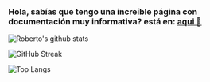 ### Hola, sabías que tengo una increíble página con documentación muy informativa? está en: [aqui 👀](https://blog-robertorodriguez.surge.sh)

![Roberto's github stats](https://github-readme-stats.vercel.app/api?username=robertorodriguez98&show_icons=true&theme=vue)

![GitHub Streak](http://github-readme-streak-stats.herokuapp.com?user=robertorodriguez98&theme=vue&date_format=j%20M%5B%20Y%5D)

![Top Langs](https://github-readme-stats.vercel.app/api/top-langs/?username=robertorodriguez98&exclude_repo=robertorodriguez98.github.io,fuente_blog,ottershell,tarea-pagina-msx,libreria_flask,proyecto_html5css&theme=vue&layout=compact)
<!--
**robertorodriguez98/robertorodriguez98** is a ✨ _special_ ✨ repository because its `README.md` (this file) appears on your GitHub profile.

Here are some ideas to get you started:

- 🔭 I’m currently working on ...
- 🌱 I’m currently learning ...
- 👯 I’m looking to collaborate on ...
- 🤔 I’m looking for help with ...
- 💬 Ask me about ...
- 📫 How to reach me: ...
- 😄 Pronouns: ...
- ⚡ Fun fact: ...
-->
